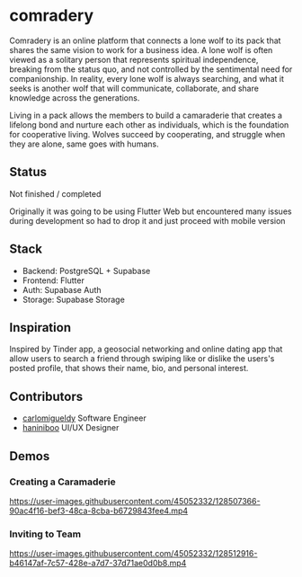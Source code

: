 # comradery

Comradery is an online platform that connects a lone wolf to its pack that shares the same vision to work for a business idea. A lone wolf is often viewed as a solitary person that represents spiritual independence, breaking from the status quo, and not controlled by the sentimental need for companionship.  In reality, every lone wolf is always searching, and what it seeks is another wolf that will communicate, collaborate, and share knowledge across the generations. 

Living in a pack allows the members to build a camaraderie that creates a lifelong bond and nurture each other as individuals, which is the foundation for cooperative living. Wolves succeed by cooperating, and struggle when they are alone, same goes with humans.

## Status

Not finished / completed

Originally it was going to be using Flutter Web but encountered many issues during development so had to drop it and just proceed with mobile version

## Stack

- Backend: PostgreSQL + Supabase
- Frontend: Flutter
- Auth: Supabase Auth
- Storage: Supabase Storage

## Inspiration

Inspired by Tinder app, a geosocial networking and online dating app that allow users to search a friend through swiping like or dislike the users's posted profile, that shows
their name, bio, and personal interest.

## Contributors

- [carlomigueldy](https://github.com/carlomigueldy) Software Engineer
- [haniniboo](https://github.com/haniniboo) UI/UX Designer

## Demos

### Creating a Caramaderie

https://user-images.githubusercontent.com/45052332/128507366-90ac4f16-bef3-48ca-8cba-b6729843fee4.mp4

### Inviting to Team

https://user-images.githubusercontent.com/45052332/128512916-b46147af-7c57-428e-a7d7-37d71ae0d0b8.mp4
